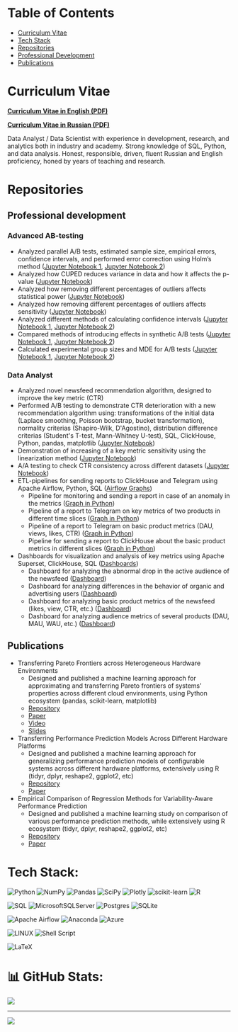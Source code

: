 <!-- ![abstract](./abstract_graph.jpg) -->

# Table of Contents
- [Curriculum Vitae](#curriculum-vitae)
- [Tech Stack](#tech-stack)
- [Repositories](#repositories)
- [Professional Development](#professional-development)
- [Publications](#publications)

# Curriculum Vitae

[**Curriculum Vitae in English (PDF)**](./cv_pavel_valov_data_analyst_english.pdf)

[**Curriculum Vitae in Russian (PDF)**](./cv_pavel_valov_data_analyst_russian.pdf)

Data Analyst / Data Scientist with experience in development, research, and analytics both in industry and academy.
Strong knowledge of SQL, Python, and data analysis.
Honest, responsible, driven, fluent Russian and English proficiency, honed by years of teaching and research.

# Repositories

## Professional development

### Advanced AB-testing
- Analyzed parallel A/B tests, estimated sample size, empirical errors, confidence intervals, and performed error correction using Holm’s method ([Jupyter Notebook 1](https://github.com/valovpm/ab_testing_advanced/blob/main/chapter_10_problem_02.ipynb), [Jupyter Notebook 2](https://github.com/valovpm/ab_testing_advanced/blob/main/chapter_10_problem_03.ipynb))
- Analyzed how CUPED reduces variance in data and how it affects the p-value ([Jupyter Notebook](https://github.com/valovpm/ab_testing_advanced/blob/main/chapter_09_problem_02.ipynb))
- Analyzed how removing different percentages of outliers affects statistical power ([Jupyter Notebook](https://github.com/valovpm/ab_testing_advanced/blob/main/chapter_06_problem_03.ipynb))
- Analyzed how removing different percentages of outliers affects sensitivity ([Jupyter Notebook](https://github.com/valovpm/ab_testing_advanced/blob/main/chapter_06_problem_02.ipynb))
- Analyzed different methods of calculating confidence intervals ([Jupyter Notebook 1](https://github.com/valovpm/ab_testing_advanced/blob/main/chapter_05_problem_02.ipynb), [Jupyter Notebook 2](https://github.com/valovpm/ab_testing_advanced/blob/main/chapter_05_problem_03.ipynb))
- Compared methods of introducing effects in synthetic A/B tests ([Jupyter Notebook 1](https://github.com/valovpm/ab_testing_advanced/blob/main/chapter_04_problem_05.ipynb), [Jupyter Notebook 2](https://github.com/valovpm/ab_testing_advanced/blob/main/chapter_04_problem_06.ipynb))
- Calculated experimental group sizes and MDE for A/B tests ([Jupyter Notebook 1](https://github.com/valovpm/ab_testing_advanced/blob/main/chapter_03_problem_03.ipynb), [Jupyter Notebook 2](https://github.com/valovpm/ab_testing_advanced/blob/main/chapter_03_problem_05.ipynb))

### Data Analyst
- Analyzed novel newsfeed recommendation algorithm, designed to improve the key metric (CTR)
- Performed A/B testing to demonstrate CTR deterioration with a new recommendation algorithm using: transformations of the initial data (Laplace smoothing, Poisson bootstrap, bucket transformation), normality criterias (Shapiro-Wilk, D'Agostino), distribution difference criterias (Student's T-test, Mann-Whitney U-test), SQL, ClickHouse, Python, pandas, matplotlib ([Jupyter Notebook](https://github.com/valovpm/newsfeed_ab_testing/blob/main/newsfeed_ab_test.ipynb))
- Demonstration of increasing of a key metric sensitivity using the linearization method ([Jupyter Notebook](https://github.com/valovpm/newsfeed_ab_testing/blob/main/newsfeed_linearization.ipynb))
- A/A testing to check CTR consistency across different datasets ([Jupyter Notebook](https://github.com/valovpm/newsfeed_ab_testing/blob/main/newsfeed_aa_test.ipynb))
- ETL-pipelines for sending reports to ClickHouse and Telegram using Apache Airflow, Python, SQL ([Airflow Graphs](https://github.com/valovpm/newsfeed_airflow))
    - Pipeline for monitoring and sending a report in case of an anomaly in the metrics ([Graph in Python](https://github.com/valovpm/newsfeed_airflow/blob/main/airflow_anomaly_telegram.py))
    - Pipeline of a report to Telegram on key metrics of two products in different time slices ([Graph in Python](https://github.com/valovpm/newsfeed_airflow/blob/main/airflow_application_telegram.py))
    - Pipeline of a report to Telegram on basic product metrics (DAU, views, likes, CTR) ([Graph in Python](https://github.com/valovpm/newsfeed_airflow/blob/main/airflow_newsfeed_telegram.py))
    - Pipeline for sending a report to ClickHouse about the basic product metrics in different slices ([Graph in Python](https://github.com/valovpm/newsfeed_airflow/blob/main/airflow_clickhouse.py))
- Dashboards for visualization and analysis of key metrics using Apache Superset, ClickHouse, SQL ([Dashboards](https://github.com/valovpm/newsfeed_dashboards))
    - Dashboard for analyzing the abnormal drop in the active audience of the newsfeed ([Dashboard](https://github.com/valovpm/newsfeed_dashboards#dashboard_01))
    - Dashboard for analyzing differences in the behavior of organic and advertising users ([Dashboard](https://github.com/valovpm/newsfeed_dashboards#dashboard_02))
    - Dashboard for analyzing basic product metrics of the newsfeed (likes, view, CTR, etc.) ([Dashboard](https://github.com/valovpm/newsfeed_dashboards#dashboard_03))
    - Dashboard for analyzing audience metrics of several products (DAU, MAU, WAU, etc.) ([Dashboard](https://github.com/valovpm/newsfeed_dashboards#dashboard_04))

## Publications
- Transferring Pareto Frontiers across Heterogeneous Hardware Environments
    - Designed and published a machine learning approach for approximating and transferring Pareto frontiers of systems' properties across different cloud environments, using Python ecosystem (pandas, scikit-learn, matplotlib)
    - [Repository](https://github.com/valovpm/icpe2020?tab=readme-ov-file#transferring-pareto-frontiers-across-heterogeneous-hardware-environments)
    - [Paper](https://research.spec.org/icpe_proceedings/2020/proceedings/p12.pdf)
    - [Video](https://www.youtube.com/watch?v=fB3WO3q4uLQ)
    - [Slides](https://icpe2020.spec.org/slides/Valov_Transferring.pdf)
- Transferring Performance Prediction Models Across Different Hardware Platforms
    - Designed and published a machine learning approach for generalizing performance prediction models of configurable systems across different hardware platforms, extensively using R (tidyr, dplyr, reshape2, ggplot2, etc)
    - [Repository](https://github.com/valovpm/icpe2017?tab=readme-ov-file#transferring-performance-prediction-models-across-different-hardware-platforms)
    - [Paper](https://research.spec.org/icpe_proceedings/2017/proceedings/p39.pdf)
- Empirical Comparison of Regression Methods for Variability-Aware Performance Prediction
    - Designed and published a machine learning study on comparison of various performance prediction methods, while extensively using R ecosystem (tidyr, dplyr, reshape2, ggplot2, etc)
    - [Repository](https://github.com/valovpm/splc2015?tab=readme-ov-file#empirical-comparison-of-regression-methods-for-variability-aware-performance-prediction)
    - [Paper](https://dl.acm.org/doi/abs/10.1145/2791060.2791069)


<!-- ## 🌐 Socials:
[![LinkedIn](https://img.shields.io/badge/LinkedIn-%230077B5.svg?logo=linkedin&logoColor=white)](https://linkedin.com/in/pavel-valov) -->

<!-- # Обо мне:
Аналитик данных / Ученый по данным с опытом разработки, исследований и аналитики в индустрии и академии.
Уверенное владение SQL, Python, анализом данных.
Честный, ответственный, целеустремленный, свободное владение английским, отточенное годами преподавания и исследований. -->

# Tech Stack:
![Python](https://img.shields.io/badge/python-3670A0?style=for-the-badge&logo=python&logoColor=ffdd54) ![NumPy](https://img.shields.io/badge/numpy-%23013243.svg?style=for-the-badge&logo=numpy&logoColor=white) ![Pandas](https://img.shields.io/badge/pandas-%23150458.svg?style=for-the-badge&logo=pandas&logoColor=white) ![SciPy](https://img.shields.io/badge/SciPy-%230C55A5.svg?style=for-the-badge&logo=scipy&logoColor=%white) ![Plotly](https://img.shields.io/badge/Plotly-%233F4F75.svg?style=for-the-badge&logo=plotly&logoColor=white) ![scikit-learn](https://img.shields.io/badge/scikit--learn-%23F7931E.svg?style=for-the-badge&logo=scikit-learn&logoColor=white) ![R](https://img.shields.io/badge/r-%23276DC3.svg?style=for-the-badge&logo=r&logoColor=white)

![SQL](https://img.shields.io/badge/-SQL-blue?style=for-the-badge) ![MicrosoftSQLServer](https://img.shields.io/badge/Microsoft%20SQL%20Sever-CC2927?style=for-the-badge&logo=microsoft%20sql%20server&logoColor=white) ![Postgres](https://img.shields.io/badge/postgres-%23316192.svg?style=for-the-badge&logo=postgresql&logoColor=white) ![SQLite](https://img.shields.io/badge/sqlite-%2307405e.svg?style=for-the-badge&logo=sqlite&logoColor=white)

![Apache Airflow](https://img.shields.io/badge/Apache%20Airflow-017CEE?style=for-the-badge&logo=Apache%20Airflow&logoColor=white) ![Anaconda](https://img.shields.io/badge/Anaconda-%2344A833.svg?style=for-the-badge&logo=anaconda&logoColor=white) ![Azure](https://img.shields.io/badge/azure-%230072C6.svg?style=for-the-badge&logo=azure-devops&logoColor=white)

![LINUX](https://img.shields.io/badge/Linux-FCC624?style=for-the-badge&logo=linux&logoColor=black) ![Shell Script](https://img.shields.io/badge/shell_script-%23121011.svg?style=for-the-badge&logo=gnu-bash&logoColor=white)

![LaTeX](https://img.shields.io/badge/latex-%23008080.svg?style=for-the-badge&logo=latex&logoColor=white)

# 📊 GitHub Stats:
<!-- ![](https://github-readme-stats.vercel.app/api?username=valovpm&theme=dark&hide_border=false&include_all_commits=false&count_private=false)<br/>
![](https://github-readme-streak-stats.herokuapp.com/?user=valovpm&theme=dark&hide_border=false)<br/> -->
![](https://github-readme-stats.vercel.app/api/top-langs/?username=valovpm&theme=dark&hide_border=false&include_all_commits=false&count_private=false&layout=compact)

---
[![](https://visitcount.itsvg.in/api?id=valovpm&icon=0&color=0)](https://visitcount.itsvg.in)

<!-- Proudly created with GPRM ( https://gprm.itsvg.in ) -->
